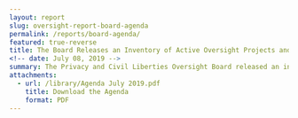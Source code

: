 ```yaml
---
layout: report
slug: oversight-report-board-agenda
permalink: /reports/board-agenda/
featured: true-reverse
title: The Board Releases an Inventory of Active Oversight Projects and Other Initiatives.
<!-- date: July 08, 2019 -->
summary: The Privacy and Civil Liberties Oversight Board released an inventory of its active oversight projects and other initiatives.  Notably, the release discloses for the first time, after clearance by the agency, the subject of the Board’s “deep dive” review of a classified activity conducted by the NSA.  The inventory also describes several previously unannounced projects approved by the Board in early 2017.
attachments:
  - url: /library/Agenda July 2019.pdf
    title: Download the Agenda
    format: PDF
---
```

